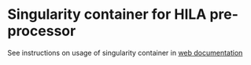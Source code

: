 # Singularity container for HILA pre-processor

See instructions on usage of singularity container in [web documentation](https://cft-hy.github.io/HILA/#containers)